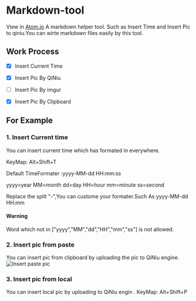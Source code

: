 # Markdown-tool
View in [Atom.io](https://atom.io/packages/markdown-tool)
A markdown helper tool. Such as Insert Time and Insert Pic to qiniu.You can wirte markdown files easily by this tool.


## Work Process

- [x]  Insert Current Time
- [x]  Insert Pic By QiNiu
- [ ]  Insert Pic By imgur
- [x]  Insert Pic By Clipboard


## For Example
### 1. Insert Current time
You can insert current time which has formated in everywhere.

KeyMap: Alt+Shift+T

Default TimeFormater :yyyy-MM-dd HH:mm:ss

yyyy=year MM=month dd=day HH=hour mm=minute ss=second

Replace the split "-",You can custome your formater.Such As yyyy-MM-dd HH:mm
#### Warning
Word which not in ["yyyy","MM","dd","HH","mm","ss"] is not allowed.
### 2. Insert pic from paste
You can insert pic from clipboard by uploading the pic to QiNiu engine.
![Insert paste pic](http://oh6menygd.bkt.clouddn.com/GIF.gif)
### 3. Insert pic from local
You can insert local pic by uploading to QiNiu engin .
KeyMap: Alt+Shift+P
